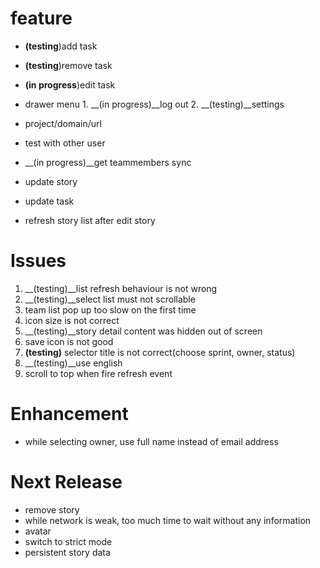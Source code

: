 feature
================
* __(testing__)add task
* __(testing__)remove task
* __(in progress__)edit task
* drawer menu
            1. __(in progress)__log out
            2. __(testing)__settings


* project/domain/url
* test with other user

* __(in progress)__get teammembers sync
* update story
* update task
* refresh story list after edit story

Issues
=================
1. __(testing)__list refresh behaviour is not wrong
2. __(testing)__select list must not scrollable
3. team list pop up too slow on the first time
4. icon size is not correct
6. __(testing)__story detail content was hidden out of screen 
7. save icon is not good
8. __(testing)__ selector title is not correct(choose sprint, owner, status) 
9. __(testing)__use english 
10. scroll to top when fire refresh event

Enhancement
===========
* while selecting owner, use full name instead of email address

Next Release
=============
* remove story
* while network is weak, too much time to wait without any information
* avatar
* switch to strict mode
* persistent story data


